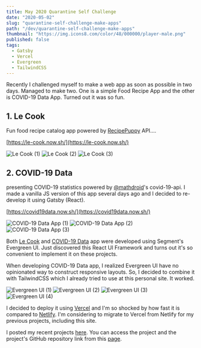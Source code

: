 ```yaml
---
title: May 2020 Quarantine Self Challenge
date: "2020-05-02"
slug: "quarantine-self-challenge-make-apps"
path: "/dev/quarantine-self-challenge-make-apps"
thumbnail: "https://img.icons8.com/color/48/000000/player-male.png"
published: false
tags: 
  - Gatsby
  - Vercel
  - Evergreen
  - TailwindCSS
---
```

Recently I challenged myself to make a web app as soon as possible in two days. Managed to make two. One is a simple Food Recipe App and the other is COVID-19 Data App.
Turned out it was so fun.

## 1. Le Cook
Fun food recipe catalog app powered by [RecipePuppy](https://recipepuppy.com) API....

[https://le-cook.now.sh/](https://le-cook.now.sh/)

![Le Cook (1)](https://sznm.dev/images/2020-05-02-self-challenge/le-cook_1.jpg)
![Le Cook (2)](https://sznm.dev/images/2020-05-02-self-challenge/le-cook_2.jpg)
![Le Cook (3)](https://sznm.dev/images/2020-05-02-self-challenge/le-cook_3.jpg)

## 2. COVID-19 Data 
presenting COVID-19 statistics powered by [@mathdroid](https://github.com/mathdroid/covid-19-api/)'s covid-19-api. 
I made a vanilla JS version of this app several days ago and I decided to re-develop it using Gatsby (React).

[https://covid19data.now.sh/](https://covid19data.now.sh/)

![COVID-19 Data App (1)](https://sznm.dev/images/2020-05-02-self-challenge/covid19data_1.jpg)
![COVID-19 Data App (2)](https://sznm.dev/images/2020-05-02-self-challenge/covid19data_2.jpg)
![COVID-19 Data App (3)](https://sznm.dev/images/2020-05-02-self-challenge/covid19data_3.jpg)

Both [Le Cook](https://le-cook.now.sh/) and [COVID-19 Data](https://covid19data.now.sh/) app were developed using Segment's Evergreen UI. Just discovered this React UI Framework and turns out it's so convenient to implement it on these projects.

When developing COVID-19 Data app, I realized Evergreen UI have no opinionated way to construct responsive layouts. So, I decided to combine it with TailwindCSS which I already tried to use at this personal site. It worked.

![Evergreen UI (1)](https://sznm.dev/images/2020-05-02-self-challenge/evergreen-ui_1.jpg)
![Evergreen UI (2)](https://sznm.dev/images/2020-05-02-self-challenge/evergreen-ui_2.jpg)
![Evergreen UI (3)](https://sznm.dev/images/2020-05-02-self-challenge/evergreen-ui_3.jpg)
![Evergreen UI (4)](https://sznm.dev/images/2020-05-02-self-challenge/evergreen-ui_4.jpg)

I decided to deploy it using [Vercel](https://vercel.com) and I'm so shocked by how fast it is compared to [Netlify](https://netlify.com). I'm considering to migrate to Vercel from Netlify for my previous projects, including this site.

I posted my recent projects [here](https://agustinusnathaniel.com/projects).
You can access the project and the project's GitHub repository link from this [page](https://agustinusnathaniel.com/projects). 